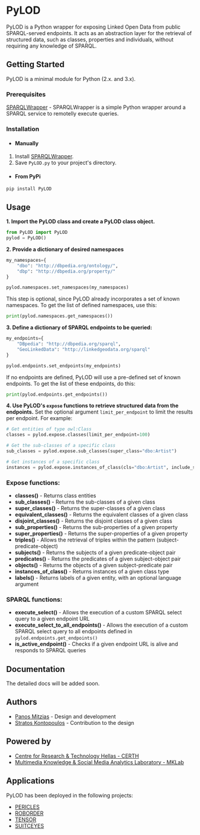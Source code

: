 # PyLOD
PyLOD is a Python wrapper for exposing Linked Open Data from public SPARQL-served endpoints. It acts as an abstraction layer for the retrieval of structured data, such as classes, properties and individuals, without requiring any knowledge of SPARQL.

## Getting Started
PyLOD is a minimal module for Python (2.x. and 3.x).

### Prerequisites

[SPARQLWrapper](https://rdflib.github.io/sparqlwrapper/) - SPARQLWrapper is a simple Python wrapper around a SPARQL service to remotelly execute queries.

### Installation

* #### Manually
 
 1. Install [SPARQLWrapper](https://github.com/RDFLib/sparqlwrapper).
 2. Save `PyLOD.py` to your project's directory.

* #### From PyPi

 ```
 pip install PyLOD
 ```

## Usage
**1. Import the PyLOD class and create a PyLOD class object.**
```python
from PyLOD import PyLOD
pylod = PyLOD()
```

**2. Provide a dictionary of desired namespaces**
```python
my_namespaces={
    "dbo": "http://dbpedia.org/ontology/",
    "dbp": "http://dbpedia.org/property/"
}

pylod.namespaces.set_namespaces(my_namespaces)
```
   This step is optional, since PyLOD already incorporates a set of known namespaces. To get the list of defined namespaces, use this:
  
  ```python
print(pylod.namespaces.get_namespaces())
```

**3. Define a dictionary of SPARQL endpoints to be queried:**
```python
my_endpoints={
    "DBpedia": "http://dbpedia.org/sparql",
    "GeoLinkedData": "http://linkedgeodata.org/sparql"
}

pylod.endpoints.set_endpoints(my_endpoints)
```
   If no endpoints are defined, PyLOD will use a pre-defined set of known endpoints. To get the list of these endpoints, do this:
  
  ```python
print(pylod.endpoints.get_endpoints())
```

**4. Use PyLOD's `expose` functions to retrieve structured data from the endpoints.**
Set the optional argument `limit_per_endpoint` to limit the results per endpoint. For example:
```python
# Get entities of type owl:Class
classes = pylod.expose.classes(limit_per_endpoint=100)

# Get the sub-classes of a specific class 
sub_classes = pylod.expose.sub_classes(super_class="dbo:Artist")

# Get instances of a specific class 
instances = pylod.expose.instances_of_class(cls="dbo:Artist", include_subclasses=True, limit_per_endpoint=50)
```

### Expose functions:
* __classes()__ - Returns class entities
* __sub_classes()__ - Returns the sub-classes of a given class 
* __super_classes()__ - Returns the super-classes of a given class 
* __equivalent_classes()__ - Returns the equivalent classes of a given class 
* __disjoint_classes()__ - Returns the disjoint classes of a given class 
* __sub_properties()__ - Returns the sub-properties of a given property 
* __super_properties()__ - Returns the super-properties of a given property 
* __triples()__ - Allows the retrieval of triples within the pattern (subject-predicate-object)
* __subjects()__ - Returns the subjects of a given predicate-object pair 
* __predicates()__ - Returns the predicates of a given subject-object pair
* __objects()__ - Returns the objects of a given subject-predicate pair
* __instances_of_class()__ - Returns instances of a given class type
* __labels()__ - Returns labels of a given entity, with an optional language argument

### SPARQL functions:
* __execute_select()__ - Allows the execution of a custom SPARQL select query to a given endpoint URL
* __execute_select_to_all_endpoints()__ - Allows the execution of a custom SPARQL select query to all endpoints defined in `pylod.endpoints.get_endpoints()`
* __is_active_endpoint()__ - Checks if a given endpoint URL is alive and responds to SPARQL queries

## Documentation
The detailed docs will be added soon.

## Authors
* [Panos Mitzias](http://pmitzias.com) - Design and development
* [Stratos Kontopoulos](http://stratoskontopoulos.com) - Contribution to the design

## Powered by
* [Centre for Research & Technology Hellas - CERTH](https://www.certh.gr/root.en.aspx)
* [Multimedia Knowledge & Social Media Analytics Laboratory - MKLab](http://mklab.iti.gr/)

## Applications
PyLOD has been deployed in the following projects:

* [PERICLES](http://project-pericles.eu/)
* [ROBORDER](http://roborder.eu/)
* [TENSOR](https://tensor-project.eu/)
* [SUITCEYES](http://suitceyes.eu/)
